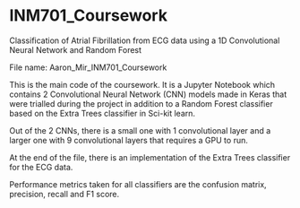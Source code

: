 # INM701_Coursework
Classification of Atrial Fibrillation from ECG data using a 1D Convolutional Neural Network and Random Forest

File name: Aaron_Mir_INM701_Coursework

This is the main code of the coursework. It is a Jupyter Notebook which contains 2 Convolutional Neural Network (CNN) models made in Keras that were trialled during the  project in addition to a Random Forest classifier based on the Extra Trees classifier in Sci-kit learn. 

Out of the 2 CNNs, there is a small one with 1 convolutional layer and a larger one with 9 convolutional layers that requires a GPU to run. 

At the end of the file, there is an implementation of the Extra Trees classifier for the ECG data.

Performance metrics taken for all classifiers are the confusion matrix, precision, recall and F1 score.
